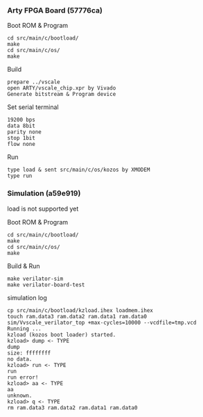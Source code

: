 ### Arty FPGA Board (57776ca)

Boot ROM & Program
```
cd src/main/c/bootload/
make
cd src/main/c/os/
make
```
Build
```
prepare ../vscale
open ARTY/vscale_chip.xpr by Vivado
Generate bitstream & Program device
```
Set serial terminal
```
19200 bps
data 8bit
parity none
stop 1bit
flow none
```
Run
```
type load & sent src/main/c/os/kozos by XMODEM
type run
```
### Simulation (a59e919)
load is not supported yet

Boot ROM & Program
```
cd src/main/c/bootload/
make
cd src/main/c/os/
make
```
Build & Run
```
make verilator-sim
make verilator-board-test
```
simulation log
```
cp src/main/c/bootload/kzload.ihex loadmem.ihex
touch ram.data3 ram.data2 ram.data1 ram.data0
sim/Vvscale_verilator_top +max-cycles=10000 --vcdfile=tmp.vcd
Running ...
kzload (kozos boot loader) started.
kzload> dump <- TYPE
dump
size: ffffffff
no data.
kzload> run <- TYPE
run
run error!
kzload> aa <- TYPE
aa
unknown.
kzload> q <- TYPE
rm ram.data3 ram.data2 ram.data1 ram.data0
```
